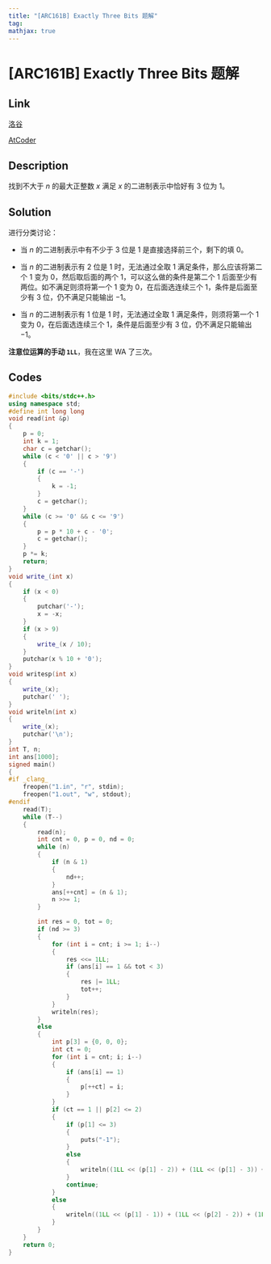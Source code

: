 ```yaml
---
title: "[ARC161B] Exactly Three Bits 题解"
tag: 
mathjax: true
---
```


# [ARC161B] Exactly Three Bits 题解

## Link

[洛谷](https://www.luogu.com.cn/problem/AT_arc161_b)

[AtCoder](https://atcoder.jp/contests/arc161/tasks/arc161_b)

## Description

找到不大于 $n$ 的最大正整数 $x$ 满足 $x$ 的二进制表示中恰好有 $3$ 位为 $1$。

## Solution

进行分类讨论：

- 当 $n$ 的二进制表示中有不少于 $3$ 位是 $1$ 是直接选择前三个，剩下的填 $0$。

- 当 $n$ 的二进制表示有 $2$ 位是 $1$ 时，无法通过全取 $1$ 满足条件，那么应该将第二个 $1$ 变为 $0$，然后取后面的两个 $1$，可以这么做的条件是第二个 $1$ 后面至少有两位。如不满足则须将第一个 $1$ 变为 $0$，在后面选连续三个 $1$，条件是后面至少有 $3$ 位，仍不满足只能输出 $-1$。

- 当 $n$ 的二进制表示有 $1$ 位是 $1$ 时，无法通过全取 $1$ 满足条件，则须将第一个 $1$ 变为 $0$，在后面选连续三个 $1$，条件是后面至少有 $3$ 位，仍不满足只能输出 $-1$。

**注意位运算的手动 `1LL`**，我在这里 WA 了三次。

## Codes

```cpp
#include <bits/stdc++.h>
using namespace std;
#define int long long
void read(int &p)
{
    p = 0;
    int k = 1;
    char c = getchar();
    while (c < '0' || c > '9')
    {
        if (c == '-')
        {
            k = -1;
        }
        c = getchar();
    }
    while (c >= '0' && c <= '9')
    {
        p = p * 10 + c - '0';
        c = getchar();
    }
    p *= k;
    return;
}
void write_(int x)
{
    if (x < 0)
    {
        putchar('-');
        x = -x;
    }
    if (x > 9)
    {
        write_(x / 10);
    }
    putchar(x % 10 + '0');
}
void writesp(int x)
{
    write_(x);
    putchar(' ');
}
void writeln(int x)
{
    write_(x);
    putchar('\n');
}
int T, n;
int ans[1000];
signed main()
{
#if _clang_
    freopen("1.in", "r", stdin);
    freopen("1.out", "w", stdout);
#endif
    read(T);
    while (T--)
    {
        read(n);
        int cnt = 0, p = 0, nd = 0;
        while (n)
        {
            if (n & 1)
            {
                nd++;
            }
            ans[++cnt] = (n & 1);
            n >>= 1;
        }

        int res = 0, tot = 0;
        if (nd >= 3)
        {
            for (int i = cnt; i >= 1; i--)
            {
                res <<= 1LL;
                if (ans[i] == 1 && tot < 3)
                {
                    res |= 1LL;
                    tot++;
                }
            }
            writeln(res);
        }
        else
        {
            int p[3] = {0, 0, 0};
            int ct = 0;
            for (int i = cnt; i; i--)
            {
                if (ans[i] == 1)
                {
                    p[++ct] = i;
                }
            }
            if (ct == 1 || p[2] <= 2)
            {
                if (p[1] <= 3)
                {
                    puts("-1");
                }
                else
                {
                    writeln((1LL << (p[1] - 2)) + (1LL << (p[1] - 3)) + (1LL << (p[1] - 4)));
                }
                continue;
            }
            else
            {
                writeln((1LL << (p[1] - 1)) + (1LL << (p[2] - 2)) + (1LL << (p[2] - 3)));
            }
        }
    }
    return 0;
}
```
